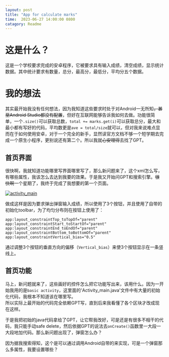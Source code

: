```yaml
---
layout: post
title: "App for calculate marks"
time:  2023-06-27 14:00:00 0800
catagory: Readme
---
```


# **这是什么？**

这是一个学校要求完成的安卓程序，它被要求具有输入成绩，清空成绩，显示统计数据。其中统计要求有数量，总分，最高分，最低分，平均分五个数据。

# **我的想法**

其实最开始我没有任何想法，因为我知道这些要求时处于对Android一无所知~~，甚至Android Studio都没有配置~~，但好在互联网能够告诉我如何去做。功能很简单，一个`.size()`可以获取总数，`total += marks.get(i)`可以获取总分，最大和最小都有写好的代码，平均数更是`ave = total/size`就可以，但对我来说难点显而在于如何使用安卓，对于一个完全的新手，显然读官方文档不够一个短学期去完成一个原生小程序，更别说还有第二个。所以我就~~心安理得~~去找了GPT。

## 首页界面

很快啊，我就知道功能哪里写界面哪里写了，那么新问题来了，这个xml怎么写，有哪些属性，我该怎么去达到我要的效果。于是我又开始问GPT和搜索引擎。~~很快啊~~一个星期了，我终于完成了我想要的第一个页面。

[![activity_main](https://github.com/kyangconn/input-marks-app/blob/master/pictures/activity_main.png)](https://github.com/kyangconn/input-marks-app/blob/master/app/src/main/res/layout/activity_main.xml)


做成这样是因为要求弹出弹窗输入成绩，所以使用了3个按钮，并且使用了自带的初始化toolbar，为了均匀分布则在按钮上使用了：

    app:layout_constraintTop_toTopOf="parent"
    app:layout_constraintStart_toStartOf="parent"
    app:layout_constraintEnd_toEndOf="parent"
    app:layout_constraintBottom_toBottomOf="parent"
    app:layout_constraintVertical_bias="0.5"

通过调整3个按钮的垂直方向的偏移（`Vertical_bias`）来使3个按钮显示在一条竖线上。

## 首页功能

马上，新问题就来了，这些画好的控件怎么把它功能写出来，该用什么。因为一开始我用的是`basic activity`，这里面的'Activity_main.java'文件中有大量的初始化代码，我根本不知道该在哪里写。  
所以实际上最开始的代码完全依赖GPT写，直到后来我看懂了各个区块才改成现在这样。

于是我把初始的java代码拿给了GPT，让它帮我改好，可是还是有很多不相干的代码，我只能手动safe delete，然后依据GPT的说法去`onCreate()`函数里一大段一大段地加代码。那么新问题出现了，弹窗怎么办？


因为据我搜索得知，这个是可以通过调用Android自带的来实现，可是一个弹窗那么多属性，我要设置哪些？
